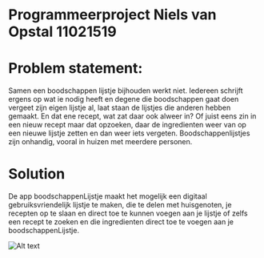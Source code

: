 # Programmeerproject Niels van Opstal 11021519

# Problem statement:

Samen een boodschappen lijstje bijhouden werkt niet. Iedereen schrijft ergens op wat ie nodig heeft en degene die boodschappen gaat doen vergeet zijn eigen lijstje al, laat staan de lijstjes die anderen hebben gemaakt. En dat ene recept, wat zat daar ook alweer in? Of juist eens zin in een nieuw recept maar dat opzoeken, daar de ingredienten weer van op een nieuwe lijstje zetten en dan weer iets vergeten. Boodschappenlijstjes zijn onhandig, vooral in huizen met meerdere personen.

# Solution

De app boodschappenLijstje maakt het mogelijk een digitaal gebruiksvriendelijk lijstje te maken, die te delen met huisgenoten, je recepten op te slaan en direct toe te kunnen voegen aan je lijstje of zelfs een recept te zoeken en die ingredienten direct toe te voegen aan je boodschappenLijstje.

![Alt text](https://github.com/nielske31/lijstje/blob/master/docs/design_idea.jpg "design idea")
